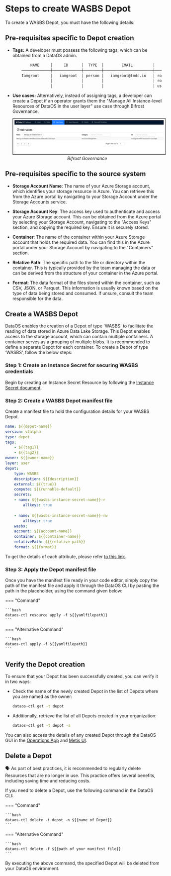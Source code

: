 # Steps to create WASBS Depot

To create a WASBS Depot, you must have the following details:

## Pre-requisites specific to Depot creation

- **Tags:** A developer must possess the following tags, which can be obtained from a DataOS admin.

    ```bash
            NAME     │     ID      │  TYPE  │        EMAIL         │              TAGS               
        ─────────────┼─────────────┼────────┼──────────────────────┼─────────────────────────────────
        Iamgroot     │   iamgroot  │ person │   iamgroot@tmdc.io   │ roles:id:data-dev,                            
                     │             │        │                      │ roles:id:user,                  
                     │             │        │                      │ users:id:iamgroot  
    ```

- **Use cases:** Alternatively, instead of assigning tags, a developer can create a Depot if an operator grants them the "Manage All Instance-level Resources of DataOS in the user layer" use case through Bifrost Governance.

    <center>
    <img src="/resources/depot/usecase2.png" alt="Bifrost Governance" style="width:60rem; border: 1px solid black; padding: 5px;" />
    <figcaption><i>Bifrost Governance</i></figcaption>
    </center>

## Pre-requisites specific to the source system

- **Storage Account Name**: The name of your Azure Storage account, which identifies your storage resource in Azure. You can retrieve this from the Azure portal by navigating to your Storage Account under the Storage Accounts service.

- **Storage Account Key**: The access key used to authenticate and access your Azure Storage account. This can be obtained from the Azure portal by selecting your Storage Account, navigating to the "Access Keys" section, and copying the required key. Ensure it is securely stored.

- **Container**: The name of the container within your Azure Storage account that holds the required data. You can find this in the Azure portal under your Storage Account by navigating to the "Containers" section.

- **Relative Path**: The specific path to the file or directory within the container. This is typically provided by the team managing the data or can be derived from the structure of your container in the Azure portal.

- **Format**: The data format of the files stored within the container, such as CSV, JSON, or Parquet. This information is usually known based on the type of data being stored and consumed. If unsure, consult the team responsible for the data.

## Create a WASBS Depot

DataOS enables the creation of a Depot of type 'WASBS' to facilitate the reading of data stored in Azure Data Lake Storage. This Depot enables access to the storage account, which can contain multiple containers. A container serves as a grouping of multiple blobs. It is recommended to define a separate Depot for each container. To create a Depot of type ‘WASBS‘, follow the below steps:

### **Step 1: Create an Instance Secret for securing WASBS credentials**

Begin by creating an Instance Secret Resource by following the [Instance Secret document](/resources/instance_secret/index#abfss).

### **Step 2: Create a WASBS Depot manifest file**

Create a manifest file to hold the configuration details for your WASBS Depot.

```yaml 
name: ${{depot-name}}
version: v2alpha
type: depot
tags:
    - ${{tag1}}
    - ${{tag2}}
owner: ${{owner-name}}
layer: user
depot:
    type: WASBS                                      
    description: ${{description}}
    external: ${{true}}
    compute: ${{runnable-default}}
    secrets:
    - name: ${{wasbs-instance-secret-name}}-r
        allkeys: true

    - name: ${{wasbs-instance-secret-name}}-rw
        allkeys: true
    wasbs:                                          
    account: ${{account-name}}
    container: ${{container-name}}
    relativePath: ${{relative-path}}
    format: ${{format}}
```

To get the details of each attribute, please refer [to this link](/resources/depot/configurations).
   
### **Step 3: Apply the Depot manifest file**

Once you have the manifest file ready in your code editor, simply copy the path of the manifest file and apply it through the DataOS CLI by pasting the path in the placeholder, using the command given below:

=== "Command"

    ```bash 
    dataos-ctl resource apply -f ${{yamlfilepath}}
    ```
=== "Alternative Command"

    ```bash 
    dataos-ctl apply -f ${{yamlfilepath}}
    ```



## Verify the Depot creation

To ensure that your Depot has been successfully created, you can verify it in two ways:

- Check the name of the newly created Depot in the list of Depots where you are named as the owner:

    ```bash
    dataos-ctl get -t depot
    ```

- Additionally, retrieve the list of all Depots created in your organization:

    ```bash
    dataos-ctl get -t depot -a
    ```

You can also access the details of any created Depot through the DataOS GUI in the [Operations App](https://dataos.info/interfaces/operations/) and [Metis UI](https://dataos.info/interfaces/metis/).

## Delete a Depot

<aside class="callout">
🗣️ As part of best practices, it is recommended to regularly delete Resources that are no longer in use. This practice offers several benefits, including saving time and reducing costs.
</aside>

If you need to delete a Depot, use the following command in the DataOS CLI:

=== "Command"

    ```bash 
    dataos-ctl delete -t depot -n ${{name of Depot}}
    ```
=== "Alternative Command"

    ```bash 
    dataos-ctl delete -f ${{path of your manifest file}}
    ```

By executing the above command, the specified Depot will be deleted from your DataOS environment.